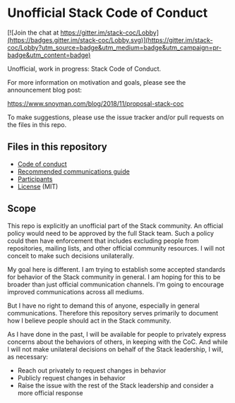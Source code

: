 # Unofficial Stack Code of Conduct

[![Join the chat at https://gitter.im/stack-coc/Lobby](https://badges.gitter.im/stack-coc/Lobby.svg)](https://gitter.im/stack-coc/Lobby?utm_source=badge&utm_medium=badge&utm_campaign=pr-badge&utm_content=badge)

Unofficial, work in progress: Stack Code of Conduct.

For more information on motivation and goals, please see the
announcement blog post:

https://www.snoyman.com/blog/2018/11/proposal-stack-coc

To make suggestions, please use the issue tracker and/or pull requests
on the files in this repo.

## Files in this repository

* [Code of conduct](CODE_OF_CONDUCT.md)
* [Recommended communications guide](COMMUNICATIONS.md)
* [Participants](PARTICIPANTS.md)
* [License](LICENSE) (MIT)

## Scope

This repo is explicitly an unofficial part of the Stack community. An
official policy would need to be approved by the full Stack team. Such
a policy could then have enforcement that includes excluding people
from repositories, mailing lists, and other official community
resources. I will not conceit to make such decisions unilaterally.

My goal here is different. I am trying to establish some accepted
standards for behavior of the Stack community in general. I am hoping
for this to be broader than just official communication channels. I'm
going to encourage improved communications across all mediums.

But I have no right to demand this of anyone, especially in general
communications. Therefore this repository serves primarily to document
how I believe people should act in the Stack community.

As I have done in the past, I will be available for people to
privately express concerns about the behaviors of others, in keeping
with the CoC. And while I will not make unilateral decisions on behalf
of the Stack leadership, I will, as necessary:

* Reach out privately to request changes in behavior
* Publicly request changes in behavior
* Raise the issue with the rest of the Stack leadership and consider a
  more official response
